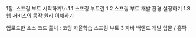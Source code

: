1장. 스프링 부트 시작하기\n
1.1 스프링 부트란
1.2 스프링 부트 개발 환경 설정하기
1.3 웹 서비스의 동작 원리 이해하기

업로드한 소스 코드 출처 : 코딩 자율학습 스프링 부트 3 자바 백엔드 개발 입문 / 홍팍 
